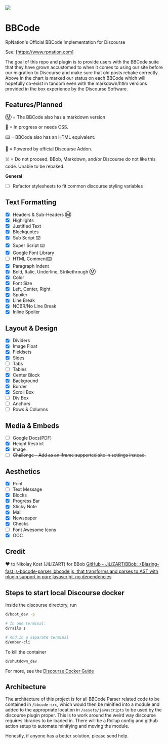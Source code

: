 ![](https://www.rpnation.com/styles/rpnlogo12.png)

# BBCode

RpNation's Official BBCode Implementation for Discourse

See: [https://www.rpnation.com]

The goal of this repo and plugin is to provide users with the BBCode suite that they have grown accustomed to when it comes to using our site before our migration to Discourse and make sure that old posts rebake correctly. Above in the chart is marked our status on each BBCode which will hopefully co-exist in tandom even with the markdown/htlm versions provided in the box experience by the Discourse Software.

## Features/Planned

Ⓜ️ = The BBCode also has a markdown version

🚧 = In progress or needs CSS.

⌨️ = BBCode also has an HTML equivalent.

🎉 = Powered by official Discourse Addon.

☠️ = Do not proceed. BBob, Markdown, and/or Discourse do not like this code. Unable to be rebaked.

**General**

- [ ] Refactor stylesheets to fit common discourse styling variables

## Text Formatting

- [x] Headers & Sub-Headers Ⓜ️
- [x] Highlights
- [x] Justified Text
- [x] Blockquotes
- [x] Sub Script ⌨️
- [x] Super Script ⌨️
- [x] Google Font Library
- [ ] HTML Comment⌨️
- [x] Paragraph Indent
- [x] Bold, Italic, Underline, Strikethrough Ⓜ️
- [x] Color
- [x] Font Size
- [x] Left, Center, Right
- [x] Spoiler
- [x] Line Break
- [x] NOBR/No Line Break
- [x] Inline Spoiler

## Layout & Design

- [x] Dividers
- [x] Image Float
- [x] Fieldsets
- [x] Sides
- [ ] Tabs
- [ ] Tables
- [x] Center Block
- [x] Background
- [x] Border
- [x] Scroll Box
- [ ] Div Box
- [ ] Anchors
- [ ] Rows & Columns

## Media & Embeds

- [ ] Google Docs(PDF)
- [x] Height Restrict
- [x] Image
- [ ] ~~Challonge - Add as an iframe supported site in settings instead.~~

## Aesthetics

- [x] Print
- [ ] Text Message
- [x] Blocks
- [x] Progress Bar
- [x] Sticky Note
- [x] Mail
- [x] Newspaper
- [x] Checks
- [ ] Font Awesome Icons
- [x] OOC

## Credit

❤️ to Nikolay Kost (JiLiZART) for BBob [GitHub - JiLiZART/BBob: ⚡️Blazing-fast js-bbcode-parser, bbcode js, that transforms and parses to AST with plugin support in pure javascript, no dependencies](https://github.com/JiLiZART/BBob)

## Steps to start local Discourse docker

Inside the discourse directory, run

```bash
d/boot_dev -p

# In one terminal:
d/rails s

# And in a separate terminal
d/ember-cli
```

To kill the container

```bash
d/shutdown_dev
```

For more, see the [Discourse Docker Guide](https://meta.discourse.org/docs?topic=102009)

## Architecture

The architecture of this project is for all BBCode Parser related code to be contained in `/bbcode-src`, which would then be minified into a module and added to the appropriate location in `/assets/javascripts` to be used by the discourse plugin proper. This is to work around the weird way discourse requires libraries to be loaded in. There will be a Rollup config and github action setup to automate minifying and moving the module.

Honestly, if anyone has a better solution, please send help.
